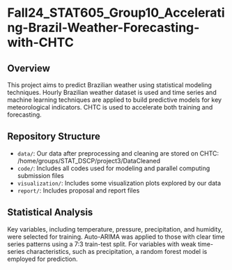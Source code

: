 
# Fall24_STAT605_Group10_Accelerating-Brazil-Weather-Forecasting-with-CHTC


## Overview
This project aims to predict Brazilian weather using statistical modeling techniques. Hourly Brazilian weather dataset is used and time series and machine learning techniques are applied to build predictive models for key meteorological indicators. CHTC is used to accelerate both training and forecasting.


## Repository Structure
- `data/`: Our data after preprocessing and cleaning are stored on CHTC: /home/groups/STAT_DSCP/project3/DataCleaned
- `code/`: Includes all codes used for modeling and parallel computing submission files
- `visualization/`: Includes some visualization plots explored by our data
- `report/`: Includes proposal and report files


## Statistical Analysis
Key variables, including temperature, pressure, precipitation, and humidity, were selected for training. Auto-ARIMA was applied to those with clear time series patterns using a 7:3 train-test split. For variables with weak time-series characteristics, such as precipitation, a random forest model is employed for prediction. 


